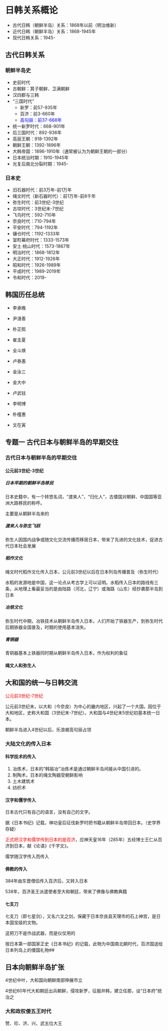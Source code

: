 # 日韩关系概论

- 古代日韩（朝鲜半岛）关系：1868年以前（明治维新）
- 近代日韩（朝鲜半岛）关系：1868-1945年
- 现代日韩关系：1945-

## 古代日韩关系

### 朝鲜半岛史

- 史前时代
- 古朝鲜：箕子朝鲜、卫满朝鲜
- 汉四郡与三韩
- “三国时代”
  - 新罗：前57-935年
  - 百济：前3-660年
  - <font style="color:blue">高句丽：前37-668年</font>
- 统一新罗时代：668-901年
- 后三国时代：892-936年
- 高丽王朝：918-1392年
- 朝鲜王朝：1392-1896年
- 大韩帝国：1896-1910年（通常被认为为朝鲜王朝的一部分）
- 日本统治时期：1910-1945年
- 光复后南北分裂时期：1945-

### 日本史

- 旧石器时代：前3万年-前1万年
- 绳文时代（新石器时代）：前1万年-前8千年
- 弥生时代：前3世纪-3世纪
- 古坟时代：3世纪末-7世纪
- 飞鸟时代：592-710年
- 奈良时代：710-794年
- 平安时代：794-1192年
- 镰仓时代：1192-1333年
- 室町幕府时代：1333-1573年
- 安土·桃山时代：1573-1867年
- 明治时代：1868-1812年
- 大正时代：1912-1926年
- 昭和时代：1926-1989年
- 平成时代：1989-2019年
- 令和时代：2019-

## 韩国历任总统

- 李承晚

- 尹潽善

- 朴正熙

- 崔圭夏

- 全斗焕

- 卢泰愚

- 金泳三

- 金大中

- 卢武铉

- 李明博

- 朴槿惠

- 文在寅

## 专题一	古代日本与朝鲜半岛的早期交往

### 古代日本与朝鲜半岛的早期交往

#### 公元前3世纪-3世纪

##### 日本早期的朝鲜半岛移民

日本史籍中，有一个转悠名词，“渡来人”，“归化人”，古倭国对朝鲜、中国国等亚洲大路移民的称呼。

主要是从朝鲜半岛来的

##### 渡来人与弥生飞跃

弥生人因国内战争或随文化交流传播而移居日本，带来了先进的文化技术，促进古代日本社会发展

##### 稻作文化

绳文时代稻作文化传入日本，公元前3世纪以后在日本列岛传播普及（弥生时代）

水稻的发源地是中国，这一论点从考古学上可以证明。水稻传入日本的路线有三条，从地理上看最妥当的是由陆路（河北，辽宁）或海路（山东）经抄袭那半岛到日本

##### 冶铁文化

弥生时代中期，冶铁技术从朝鲜半岛传入日本，人们开始了铁器生产，到弥生时代后期铁器全国普及，时期的使用基本消失。

##### 青铜器

青铜器基本上铁器同时期从朝鲜半岛传入日本，作为权利的象征

#### 绳文人和弥生人

## 大和国的统一与日韩交流

<font style="color:red">公元前3世纪-7世纪</font>

公元前3世纪末，以大和（今奈良）为中心的畿内地区，兴起了一个大国。因位于大和地区，史称大和国（3世纪末-7世纪）。大和国与4世纪末5世纪初基本统一日本。

朝鲜半岛进入4世纪以后，乐浪被高句丽占领

### 大陆文化的传入日本

#### 科学技术的传入

1. 冶炼术，日本的“韩锻冶”冶炼术是通过朝鲜半岛间接从中国引进的。
2. 制陶术，日本的绳文陶器受朝鲜影响
3. 土木建筑术
4. 纺织术

#### 汉字和儒学传入

日本古代只有自己的语言，没有自己的文字。

据《日本书纪》记载，神功皇后征伐新罗时把书籍从朝鲜半岛带回日本。（史学界存疑）

<font style="color:red">正式把汉字和儒学传到日本的是百济</font>，应神天皇16年（285年）五经博士王仁从百济到日本，献《论语》《千字文》。

儒学随汉字传入而传入

#### 佛教的传入

384年由东晋僧侣传入百济后，又转入日本

538年，百济圣王派遣使者至大和朝廷，带来了佛像与佛教典籍

#### 七支刀

七支刀（即七星剑），又名六叉之剑，保藏于日本奈良县天理市的石上神宫，是日本国宝级的文物。

这把刀不是作战武器，而是仪仗用的

按日本第一部国家正史《日本书纪》的记载，此物为中国南北朝时代，百济国送给日本列岛上的倭国礼物##

## 日本向朝鲜半岛扩张

4世纪中叶，大和国向朝鲜南部伸展市立

4世纪60年代大和朝廷出兵朝鲜，侵攻新罗，征服弁韩，建立任那，设“日本府”统治之

### 大和政权倭五王时代

赞、珍、济、兴、武五位大王

